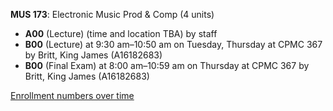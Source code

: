 **MUS 173**: Electronic Music Prod & Comp (4 units)

- **A00** (Lecture) (time and location TBA) by staff
- **B00** (Lecture) at 9:30 am–10:50 am on Tuesday, Thursday at CPMC 367 by Britt, King James (A16182683)
- **B00** (Final Exam) at 8:00 am–10:59 am on Thursday at CPMC 367 by Britt, King James (A16182683)

[Enrollment numbers over time](./MUS173.tsv)
